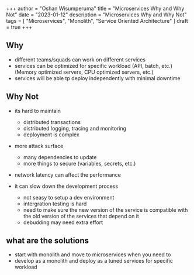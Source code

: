 +++
author = "Oshan Wisumperuma"
title = "Microservices Why and Why Not"
date = "2023-01-12"
description = "Microservices Why and Why Not"
tags = [
    "Microservices",
    "Monolith",
    "Service Oriented Architecture"
]
draft = true
+++

## Why

- different teams/squads can work on different services
- services can be optimized for specific workload (API, batch, etc.) (Memory optimized servers, CPU optimized servers, etc.)
- services will be able tp deploy independently with minimal downtime

## Why Not

- its hard to maintain
    - distributed transactions
    - distributed logging, tracing and monitoring
    - deployment is complex

- more attack surface
    - many dependencies to update
    - more things to secure (variables, secrets, etc.)

- network latency can affect the performance

-  it can slow down the development process
    - not seasy to setup a dev environment
    - intergration testing is hard
    - need to make sure the new version of the service is compatible with the old version of the services that depend on it
    - debudding may need extra effort


## what are the solutions

- start with monolith and move to microservices when you need to
- develop as a monolith and deploy as a tuned services for specific workload
